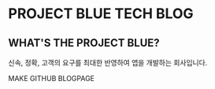 # PROJECT BLUE TECH BLOG
## WHAT'S THE PROJECT BLUE?
신속, 정확, 고객의 요구를 최대한 반영하여 앱을 개발하는 회사입니다.

MAKE GITHUB BLOGPAGE

